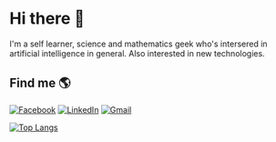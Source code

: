 # Hi there 👋

I'm a self learner, science and mathematics geek who's intersered in artificial intelligence in general. 
Also interested in new technologies.

 ## Find me 🌎
 
[![Facebook](https://img.icons8.com/fluency/48/000000/facebook.png)](https://www.facebook.com/osama.khaled.549/)
[![LinkedIn](https://img.icons8.com/fluency/48/000000/linkedin.png)](https://www.linkedin.com/in/osama-khaled-739984218/)
[![Gmail](https://img.icons8.com/color/48/000000/gmail--v1.png)](mailto:osamakhaled132000@gmail.com)

[![Top Langs](https://github-readme-stats-sigma-five.vercel.app/api/top-langs/?username=osamakhaled&theme=radical&langs_count=6&hide=xslt)](https://github.com/anuraghazra/github-readme-stats)
